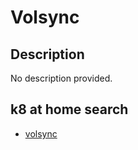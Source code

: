 # Volsync

## Description

No description provided.

## k8 at home search

- [volsync](https://nanne.dev/k8s-at-home-search/#/volsync)
